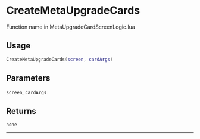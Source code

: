 # CreateMetaUpgradeCards
Function name in MetaUpgradeCardScreenLogic.lua
## Usage
```lua
CreateMetaUpgradeCards(screen, cardArgs)
```
## Parameters
`screen`, `cardArgs`
## Returns
`none`

---